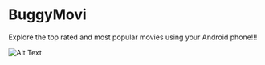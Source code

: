 # BuggyMovi
Explore the top rated and most popular movies using your Android phone!!!

![Alt Text](http://media.giphy.com/media/26BRDHiehxEDSZjQ4/giphy.gif)

